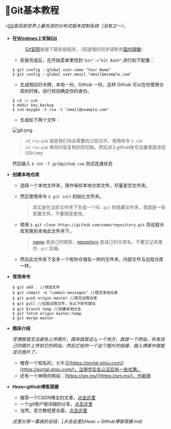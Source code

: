 # 📕Git基本教程

*⚡[Git]()是目前世界上最先进的分布式版本控制系统（没有之一）。*

- **在[Windows]()上安装[Git]()**

  > [Git官网](https://git-scm.com/downloads)直接下载安装程序，（网速慢的同学请移步[国内镜像](https://pan.baidu.com/s/1kU5OCOB#list/path=%2Fpub%2Fgit)）
  
  + 安装完成后，在开始菜单里找到`"Git"->"Git Bash"`,进行如下配置：
  
  ```git
  $ git config --global user.name "Your Name"  
  $ git config --global user.email "email@example.com"
  ```
  + 生成相应的令牌，本地一份，Github 一份，这样 Github 可以在你使用仓库的时候，进行校验确定你的身份。
  
  ```git
  $ cd ~/.ssh
  $ mkdir key_backup
  $ ssh-keygen -t rsa -C "email@example.com"
  ```
  + 生成如下两个文件：
  
  ![git.png](https://i.loli.net/2018/11/01/5bdb01c742769.png)
  
   > `id_rsa.pub` 就是我们待会需要的公钥文件，使用命令 `$ cat id_rsa.pub` 再将内容复制到剪切板，然后进入github账号设置里面添加SSH key
   
   然后输入 `$ ssh -T git@github.com` 测试连通状态
   
- **创建本地仓库**

  + 选择一个本地文件夹，用作保存本地仓库文件，尽量是空文件夹。
  + 然后使用命令 `$ git init` 初始化文件夹。
    > 其实是在当前文件夹下生成一个叫 `.git` 的隐藏文件夹，里面是一些配置文件，不要随意更改。
   
  + 使用 `$ git clone https://github.com/name/repository.git` 将远程仓库克隆到本地此文件夹下。
    > [name]() 是自己的昵称，[repository]() 是自己的仓库名，不要忘记末尾的 `.git` 后缀。
   
  + 然后此文件夹下会多一个和你仓储名一样的文件夹，内部文件与远程仓库一样。
  
- **常用命令**

  ```git
  $ git add . //添加文件
  $ git commit -m "commit-messages" //提交本地仓库
  $ git push origin master //提交远程仓库
  $ git pull //拉取远程文件，与以下命令类似
  $ git branch temp //创建本地分支
  $ git fetch origin master:temp
  $ git merge master
  ```
- **图床介绍**

  *写博客就无法避免上传图片，图床就是这么一个地方，就是一个网站，你发自己的图片上传到它的网站，然后它给你一个这个图片的链接，插入博客中就能显示图片了。*
  + 推荐一个知名的，七牛云[https://portal.qiniu.com/](https://portal.qiniu.com/)，注册完实名认证后有一些优惠。 
  + 还有一个神奇的网站：[https://sm.ms/](https://sm.ms/)，也能用
  
- **Hexo+github博客搭建**  

  + 推荐一个CSDN博主的文章，[点击这里](https://blog.csdn.net/Mr_yu_java/article/details/81077064)
  + 一个git用户很详细的分享，[点击这里](https://hans2936.github.io/2018/06/06/HexoLog/)
  + 当然，官方教程更全面，[点击这里](https://hexo.io/zh-cn/docs/deployment.html)
  
  *这里分享一篇我的总结，[点击这里](Hexo + Github博客搭建.md)*
  
